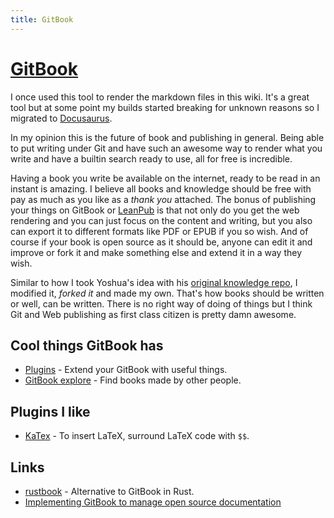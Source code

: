 ```yaml
---
title: GitBook
---
```


# [GitBook](https://www.gitbook.com)

I once used this tool to render the markdown files in this wiki. It's a great tool but at some point my builds started breaking for unknown reasons so I migrated to [Docusaurus](https://docusaurus.io).

In my opinion this is the future of book and publishing in general. Being able to put writing under Git and have such an awesome way to render what you write and have a builtin search ready to use, all for free is incredible.

Having a book you write be available on the internet, ready to be read in an instant is amazing. I believe all books and knowledge should be free with pay as much as you like as a _thank you_ attached. The bonus of publishing your things on GitBook or [LeanPub](https://leanpub.com) is that not only do you get the web rendering and you can just focus on the content and writing, but you also can export it to different formats like PDF or EPUB if you so wish. And of course if your book is open source as it should be, anyone can edit it and improve or fork it and make something else and extend it in a way they wish.

Similar to how I took Yoshua's idea with his [original knowledge repo](https://github.com/yoshuawuyts/knowledge), I modified it, _forked it_ and made my own. That's how books should be written or well, can be written. There is no right way of doing of things but I think Git and Web publishing as first class citizen is pretty damn awesome.

## Cool things GitBook has

- [Plugins](https://toolchain.gitbook.com/) - Extend your GitBook with useful things.
- [GitBook explore](https://www.gitbook.com/explore) - Find books made by other people.

## Plugins I like

- [KaTex](https://plugins.gitbook.com/plugin/katex) - To insert LaTeX, surround LaTeX code with `$$`.

## Links

- [rustbook](https://github.com/steveklabnik/rustbook) - Alternative to GitBook in Rust.
- [Implementing GitBook to manage open source documentation](https://blog.strapi.io/gitbook-open-source-documentation/)

